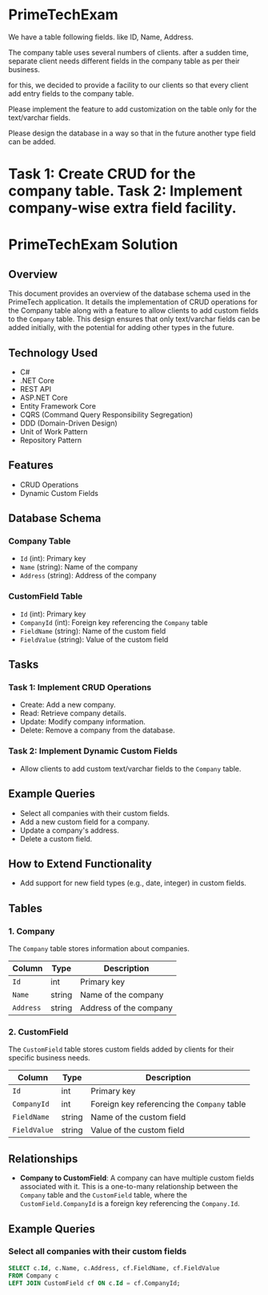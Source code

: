 # PrimeTechExam

We have a table following fields. like ID, Name, Address. 

The company table uses  several numbers of clients. after a sudden time, separate client needs different fields in the company table as per their business. 

for this, we decided to provide a facility to our clients so that every client add entry fields to the company table. 

Please implement the feature to add customization on the table only for the text/varchar fields.

Please design the database in a way so that in the future another type field can be added.

Task 1: Create CRUD for the company table.
Task 2: Implement company-wise extra field facility.
==================================================================================
# PrimeTechExam Solution

## Overview

This document provides an overview of the database schema used in the PrimeTech application. It details the implementation of CRUD operations for the Company table along with a feature to allow clients to add custom fields to the `Company` table. This design ensures that only text/varchar fields can be added initially, with the potential for adding other types in the future.

## Technology Used

- C#
- .NET Core
- REST API
- ASP.NET Core
- Entity Framework Core
- CQRS (Command Query Responsibility Segregation)
- DDD (Domain-Driven Design)
- Unit of Work Pattern
- Repository Pattern

## Features
- CRUD Operations
- Dynamic Custom Fields

## Database Schema
### Company Table
- `Id` (int): Primary key
- `Name` (string): Name of the company
- `Address` (string): Address of the company

### CustomField Table
- `Id` (int): Primary key
- `CompanyId` (int): Foreign key referencing the `Company` table
- `FieldName` (string): Name of the custom field
- `FieldValue` (string): Value of the custom field

## Tasks
### Task 1: Implement CRUD Operations
- Create: Add a new company.
- Read: Retrieve company details.
- Update: Modify company information.
- Delete: Remove a company from the database.

### Task 2: Implement Dynamic Custom Fields
- Allow clients to add custom text/varchar fields to the `Company` table.

## Example Queries
- Select all companies with their custom fields.
- Add a new custom field for a company.
- Update a company's address.
- Delete a custom field.

## How to Extend Functionality
- Add support for new field types (e.g., date, integer) in custom fields.

## Tables

### 1. Company

The `Company` table stores information about companies.

| Column     | Type   | Description               |
|------------|--------|---------------------------|
| `Id`       | int    | Primary key               |
| `Name`     | string | Name of the company       |
| `Address`  | string | Address of the company    |

### 2. CustomField

The `CustomField` table stores custom fields added by clients for their specific business needs.

| Column       | Type   | Description                                             |
|--------------|--------|---------------------------------------------------------|
| `Id`         | int    | Primary key                                             |
| `CompanyId`  | int    | Foreign key referencing the `Company` table             |
| `FieldName`  | string | Name of the custom field                                 |
| `FieldValue` | string | Value of the custom field                                |

## Relationships

- **Company to CustomField**: A company can have multiple custom fields associated with it. This is a one-to-many relationship between the `Company` table and the `CustomField` table, where the `CustomField.CompanyId` is a foreign key referencing the `Company.Id`.

## Example Queries

### Select all companies with their custom fields

```sql
SELECT c.Id, c.Name, c.Address, cf.FieldName, cf.FieldValue
FROM Company c
LEFT JOIN CustomField cf ON c.Id = cf.CompanyId;
